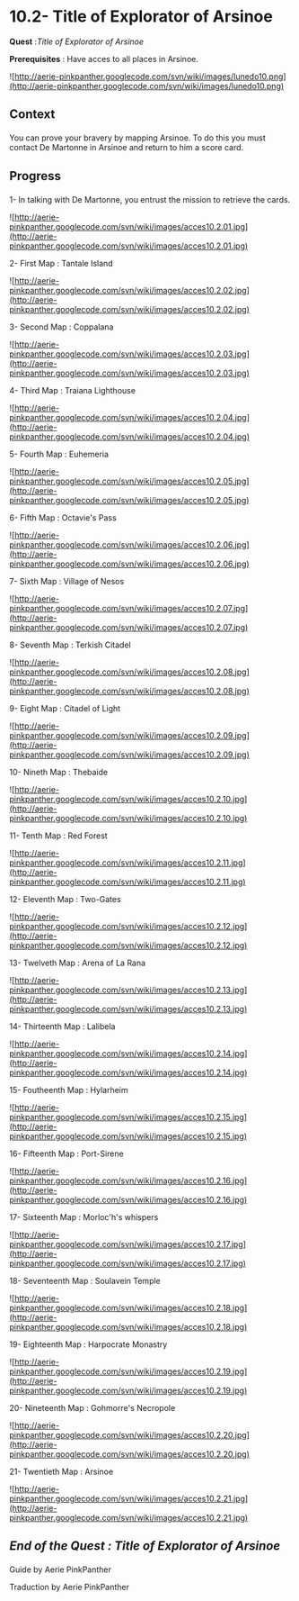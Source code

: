 # 10.2- Title of Explorator of Arsinoe #


<p><b>Quest</b> :<em>Title of Explorator of Arsinoe</em> </p>
<p><b>Prerequisites</b> : Have acces to all places in Arsinoe.</p>

![http://aerie-pinkpanther.googlecode.com/svn/wiki/images/lunedo10.png](http://aerie-pinkpanther.googlecode.com/svn/wiki/images/lunedo10.png)

## <p><span>Context</span></p> ##

You can prove your bravery by mapping Arsinoe. To do this you must contact De Martonne in Arsinoe and return to him a score card.


## <p>Progress</p> ##

1- In talking with De Martonne, you entrust the mission to retrieve the cards.


![http://aerie-pinkpanther.googlecode.com/svn/wiki/images/acces10.2.01.jpg](http://aerie-pinkpanther.googlecode.com/svn/wiki/images/acces10.2.01.jpg)


2- First Map : Tantale Island

![http://aerie-pinkpanther.googlecode.com/svn/wiki/images/acces10.2.02.jpg](http://aerie-pinkpanther.googlecode.com/svn/wiki/images/acces10.2.02.jpg)


3- Second Map : Coppalana

![http://aerie-pinkpanther.googlecode.com/svn/wiki/images/acces10.2.03.jpg](http://aerie-pinkpanther.googlecode.com/svn/wiki/images/acces10.2.03.jpg)


4- Third Map : Traiana Lighthouse

![http://aerie-pinkpanther.googlecode.com/svn/wiki/images/acces10.2.04.jpg](http://aerie-pinkpanther.googlecode.com/svn/wiki/images/acces10.2.04.jpg)


5- Fourth Map : Euhemeria

![http://aerie-pinkpanther.googlecode.com/svn/wiki/images/acces10.2.05.jpg](http://aerie-pinkpanther.googlecode.com/svn/wiki/images/acces10.2.05.jpg)


6- Fifth Map : Octavie's Pass

![http://aerie-pinkpanther.googlecode.com/svn/wiki/images/acces10.2.06.jpg](http://aerie-pinkpanther.googlecode.com/svn/wiki/images/acces10.2.06.jpg)


7- Sixth Map : Village of Nesos

![http://aerie-pinkpanther.googlecode.com/svn/wiki/images/acces10.2.07.jpg](http://aerie-pinkpanther.googlecode.com/svn/wiki/images/acces10.2.07.jpg)


8- Seventh Map : Terkish Citadel

![http://aerie-pinkpanther.googlecode.com/svn/wiki/images/acces10.2.08.jpg](http://aerie-pinkpanther.googlecode.com/svn/wiki/images/acces10.2.08.jpg)

9- Eight Map : Citadel of Light

![http://aerie-pinkpanther.googlecode.com/svn/wiki/images/acces10.2.09.jpg](http://aerie-pinkpanther.googlecode.com/svn/wiki/images/acces10.2.09.jpg)

10- Nineth Map : Thebaide

![http://aerie-pinkpanther.googlecode.com/svn/wiki/images/acces10.2.10.jpg](http://aerie-pinkpanther.googlecode.com/svn/wiki/images/acces10.2.10.jpg)

11- Tenth Map : Red Forest

![http://aerie-pinkpanther.googlecode.com/svn/wiki/images/acces10.2.11.jpg](http://aerie-pinkpanther.googlecode.com/svn/wiki/images/acces10.2.11.jpg)

12- Eleventh Map : Two-Gates

![http://aerie-pinkpanther.googlecode.com/svn/wiki/images/acces10.2.12.jpg](http://aerie-pinkpanther.googlecode.com/svn/wiki/images/acces10.2.12.jpg)

13- Twelveth Map : Arena of La Rana

![http://aerie-pinkpanther.googlecode.com/svn/wiki/images/acces10.2.13.jpg](http://aerie-pinkpanther.googlecode.com/svn/wiki/images/acces10.2.13.jpg)

14- Thirteenth Map : Lalibela

![http://aerie-pinkpanther.googlecode.com/svn/wiki/images/acces10.2.14.jpg](http://aerie-pinkpanther.googlecode.com/svn/wiki/images/acces10.2.14.jpg)

15- Foutheenth Map : Hylarheim

![http://aerie-pinkpanther.googlecode.com/svn/wiki/images/acces10.2.15.jpg](http://aerie-pinkpanther.googlecode.com/svn/wiki/images/acces10.2.15.jpg)

16- Fifteenth Map : Port-Sirene

![http://aerie-pinkpanther.googlecode.com/svn/wiki/images/acces10.2.16.jpg](http://aerie-pinkpanther.googlecode.com/svn/wiki/images/acces10.2.16.jpg)

17- Sixteenth Map : Morloc'h's whispers

![http://aerie-pinkpanther.googlecode.com/svn/wiki/images/acces10.2.17.jpg](http://aerie-pinkpanther.googlecode.com/svn/wiki/images/acces10.2.17.jpg)

18- Seventeenth Map : Soulavein Temple

![http://aerie-pinkpanther.googlecode.com/svn/wiki/images/acces10.2.18.jpg](http://aerie-pinkpanther.googlecode.com/svn/wiki/images/acces10.2.18.jpg)

19- Eighteenth Map : Harpocrate Monastry

![http://aerie-pinkpanther.googlecode.com/svn/wiki/images/acces10.2.19.jpg](http://aerie-pinkpanther.googlecode.com/svn/wiki/images/acces10.2.19.jpg)

20- Nineteenth Map : Gohmorre's Necropole

![http://aerie-pinkpanther.googlecode.com/svn/wiki/images/acces10.2.20.jpg](http://aerie-pinkpanther.googlecode.com/svn/wiki/images/acces10.2.20.jpg)

21- Twentieth Map : Arsinoe

![http://aerie-pinkpanther.googlecode.com/svn/wiki/images/acces10.2.21.jpg](http://aerie-pinkpanther.googlecode.com/svn/wiki/images/acces10.2.21.jpg)

## <p><em>End of the Quest : Title of Explorator of Arsinoe</em></h2>
Guide by Aerie PinkPanther

Traduction by Aerie PinkPanther
</p>